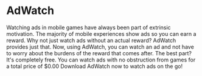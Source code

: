# AdWatch
Watching ads in mobile games have always been part of extrinsic motivation. The majority of mobile experiences show ads so you can earn a reward. Why not just watch ads without an actual reward? AdWatch provides just that. Now, using AdWatch, you can watch an ad and not have to worry about the burdens of the reward that comes after. The best part? It's completely free. You can watch ads with no obstruction from games for a total price of $0.00
Download AdWatch now to watch ads on the go!
